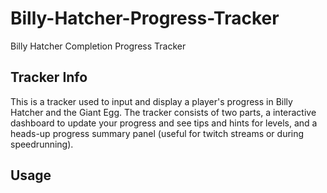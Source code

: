 # Billy-Hatcher-Progress-Tracker
Billy Hatcher Completion Progress Tracker


## Tracker Info
This is a tracker used to input and display a player's progress in Billy Hatcher and the Giant Egg. The tracker consists of two parts, a interactive dashboard to update your progress and see tips and hints for levels, and a heads-up progress summary panel (useful for twitch streams or during speedrunning). 

## Usage

